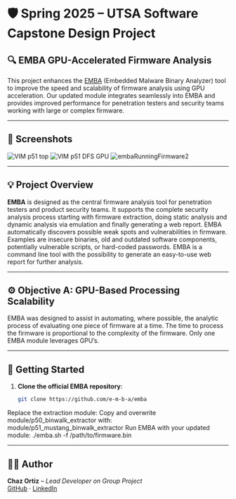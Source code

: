 # 🛡️ Spring 2025 – UTSA Software Capstone Design Project  
## 🔍 EMBA GPU-Accelerated Firmware Analysis

This project enhances the [EMBA](https://github.com/e-m-b-a/emba) (Embedded Malware Binary Analyzer) tool to improve the speed and scalability of firmware analysis using GPU acceleration. Our updated module integrates seamlessly into EMBA and provides improved performance for penetration testers and security teams working with large or complex firmware.

---

## 📸 Screenshots

![VIM p51 top](https://github.com/user-attachments/assets/c82b49b2-f7f1-4298-9785-58faf650ea85)
![VIM p51 DFS GPU](https://github.com/user-attachments/assets/bf39623f-ff39-47e4-9aac-3a4c913f18d0)
![embaRunningFirmware2](https://github.com/user-attachments/assets/3d65f7df-a3dd-48a7-a976-98c0a1e09c05)

---

## 💡 Project Overview

**EMBA** is designed as the central firmware
analysis tool for penetration testers and product
security teams. It supports the complete security
analysis process starting with firmware extraction,
doing static analysis and dynamic analysis via
emulation and finally generating a web
report. EMBA automatically discovers possible
weak spots and vulnerabilities in firmware.
Examples are insecure binaries, old and outdated
software components, potentially vulnerable
scripts, or hard-coded passwords. EMBA is a
command line tool with the possibility to generate
an easy-to-use web report for further analysis.

---

## ⚙️ Objective A: GPU-Based Processing Scalability
EMBA was designed to assist in
automating, where possible, the
analytic process of evaluating one
piece of firmware at a time. The
time to process the firmware is
proportional to the complexity of
the firmware. Only one EMBA
module leverages GPU’s.


---

## 🚀 Getting Started

1. **Clone the official EMBA repository**:
   ```bash
   git clone https://github.com/e-m-b-a/emba
   
Replace the extraction module:
Copy and overwrite module/p50_binwalk_extractor with:
module/p51_mustang_binwalk_extractor
Run EMBA with your updated module:
./emba.sh -f /path/to/firmware.bin

---

## 🧑‍💻 Author

**Chaz Ortiz** – *Lead Developer on Group Project*  
[GitHub](https://github.com/Chaz-Ortiz) · [LinkedIn](https://www.linkedin.com/in/chaz-ortiz-615863270/) 
